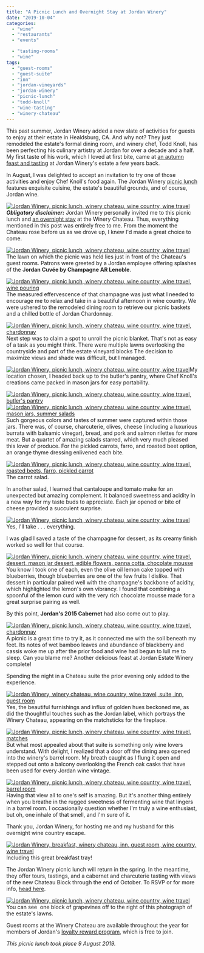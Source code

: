 ```yaml
---
title: "A Picnic Lunch and Overnight Stay at Jordan Winery"
date: "2019-10-04"
categories:
  - "wine"
  - "restaurants"
  - "events"

  - "tasting-rooms"
  - "wine"
tags:
  - "guest-rooms"
  - "guest-suite"
  - "inn"
  - "jordan-vineyards"
  - "jordan-winery"
  - "picnic-lunch"
  - "todd-knoll"
  - "wine-tasting"
  - "winery-chateau"
---
```


This past summer, Jordan Winery added a new slate of activities for guests to enjoy at their estate in Healdsburg, CA. And why not? They just remodeled the estate's formal dining room, and winery chef, Todd Knoll, has been perfecting his culinary artistry at Jordan for over a decade and a half. My first taste of his work, which I loved at first bite, came at [an autumn feast and tasting](https://thegourmez.com/2018/08/27/caviar-cabernet-sauvignon-jordan-winery-pairing/) at Jordan Winery's estate a few years back.

In August, I was delighted to accept an invitation to try one of those activities and enjoy Chef Knoll's food again. The Jordan Winery [picnic lunch](https://www.jordanwinery.com/events/picnic-lunch-jordan-winery-2) features exquisite cuisine, the estate's beautiful grounds, and of course, Jordan wine.

[![Jordan Winery, picnic lunch, winery chateau, wine country, wine travel](https://thegourmez-wpmedia.s3.amazonaws.com/2019/10/Jordan-Winery-Picnic-090-429x500.jpg)](https://thegourmez-wpmedia.s3.amazonaws.com/2019/10/Jordan-Winery-Picnic-090.jpg)**_Obligatory disclaimer:_** Jordan Winery personally invited me to this picnic lunch and [an overnight stay](https://www.jordanwinery.com/rewards/a-night-at-the-estate-november-april) at the Winery Chateau. Thus, everything mentioned in this post was entirely free to me. From the moment the Chateau rose before us as we drove up, I knew I'd made a great choice to come.

[![Jordan Winery, picnic lunch, winery chateau, wine country, wine travel](https://thegourmez-wpmedia.s3.amazonaws.com/2019/10/Jordan-Winery-Picnic-033-500x308.jpg)](https://thegourmez-wpmedia.s3.amazonaws.com/2019/10/Jordan-Winery-Picnic-033.jpg)The lawn on which the picnic was held lies just in front of the Chateau's guest rooms. Patrons were greeted by a Jordan employee offering splashes of the J**ordan Cuvée by Champagne AR Lenoble**.

[![Jordan Winery, picnic lunch, winery chateau, wine country, wine travel, wine pouring](https://thegourmez-wpmedia.s3.amazonaws.com/2019/10/Jordan-Winery-Picnic-051-500x357.jpg)](https://thegourmez-wpmedia.s3.amazonaws.com/2019/10/Jordan-Winery-Picnic-051.jpg)The measured effervescence of that champagne was just what I needed to encourage me to relax and take in a beautiful afternoon in wine country. We were ushered to the remodeled dining room to retrieve our picnic baskets and a chilled bottle of Jordan Chardonnay.

[![Jordan Winery, picnic lunch, winery chateau, wine country, wine travel, chardonnay](https://thegourmez-wpmedia.s3.amazonaws.com/2019/10/Jordan-Winery-Picnic-091-375x500.jpg)](https://thegourmez-wpmedia.s3.amazonaws.com/2019/10/Jordan-Winery-Picnic-091.jpg)Next step was to claim a spot to unroll the picnic blanket. That's not as easy of a task as you might think. There were multiple lawns overlooking the countryside and part of the estate vineyard blocks The decision to maximize views and shade was difficult, but I managed.

[![Jordan Winery, picnic lunch, winery chateau, wine country, wine travel](https://thegourmez-wpmedia.s3.amazonaws.com/2019/10/Jordan-Winery-Picnic-068-354x500.jpg)](https://thegourmez-wpmedia.s3.amazonaws.com/2019/10/Jordan-Winery-Picnic-068.jpg)My location chosen, I headed back up to the butler's pantry, where Chef Knoll's creations came packed in mason jars for easy portability.

[![Jordan Winery, picnic lunch, winery chateau, wine country, wine travel, butler's pantry](https://thegourmez-wpmedia.s3.amazonaws.com/2019/10/Jordan-Winery-Picnic-055-361x500.jpg)](https://thegourmez-wpmedia.s3.amazonaws.com/2019/10/Jordan-Winery-Picnic-055.jpg) [![Jordan Winery, picnic lunch, winery chateau, wine country, wine travel, mason jars, summer salads](https://thegourmez-wpmedia.s3.amazonaws.com/2019/10/Jordan-Winery-Picnic-062-356x500.jpg)](https://thegourmez-wpmedia.s3.amazonaws.com/2019/10/Jordan-Winery-Picnic-062.jpg)Such gorgeous colors and tastes of summer were captured within those jars. There was, of course, charcuterie, olives, cheese (including a luxurious burrata with balsamic vinegar), bread, and pork and salmon rilettes for more meat. But a quartet of amazing salads starred, which very much pleased this lover of produce. For the pickled carrots, farro, and roasted beet option, an orange thyme dressing enlivened each bite.




<div class="caption">

[![Jordan Winery, picnic lunch, winery chateau, wine country, wine travel, roasted beets, farro, pickled carrot](https://thegourmez-wpmedia.s3.amazonaws.com/2019/10/Jordan-Winery-Picnic-086-375x500.jpg)](https://thegourmez-wpmedia.s3.amazonaws.com/2019/10/Jordan-Winery-Picnic-086.jpg) The carrot salad.</div>


In another salad, I learned that cantaloupe and tomato make for an unexpected but amazing complement. It balanced sweetness and acidity in a new way for my taste buds to appreciate. Each jar opened or bite of cheese provided a succulent surprise.




<div class="caption">

[![Jordan Winery, picnic lunch, winery chateau, wine country, wine travel](https://thegourmez-wpmedia.s3.amazonaws.com/2019/10/Jordan-Winery-Picnic-092-375x500.jpg)](https://thegourmez-wpmedia.s3.amazonaws.com/2019/10/Jordan-Winery-Picnic-092.jpg) Yes, I'll take . . . everything.</div>


I was glad I saved a taste of the champagne for dessert, as its creamy finish worked so well for that course.

[![Jordan Winery, picnic lunch, winery chateau, wine country, wine travel, dessert, mason jar dessert, edible flowers, panna cotta, chocolate mousse](https://thegourmez-wpmedia.s3.amazonaws.com/2019/10/Jordan-Winery-Picnic-064-500x334.jpg)](https://thegourmez-wpmedia.s3.amazonaws.com/2019/10/Jordan-Winery-Picnic-064.jpg)You know I took one of each, even the olive oil lemon cake topped with blueberries, though blueberries are one of the few fruits I dislike. That dessert in particular paired well with the champagne's backbone of acidity, which highlighted the lemon's own vibrancy. I found that combining a spoonful of the lemon curd with the very rich chocolate mousse made for a great surprise pairing as well.

By this point, **Jordan's 2015 Cabernet** had also come out to play.

[![Jordan Winery, picnic lunch, winery chateau, wine country, wine travel, chardonnay](https://thegourmez-wpmedia.s3.amazonaws.com/2019/10/Jordan-Winery-Picnic-066-362x500.jpg)](https://thegourmez-wpmedia.s3.amazonaws.com/2019/10/Jordan-Winery-Picnic-066.jpg)A picnic is a great time to try it, as it connected me with the soil beneath my feet. Its notes of wet bamboo leaves and abundance of blackberry and cassis woke me up after the prior food and wine had begun to lull me to sleep. Can you blame me? Another delicious feast at Jordan Estate Winery complete!

Spending the night in a Chateau suite the prior evening only added to the experience.

[![Jordan Winery, winery chateau, wine country, wine travel, suite, inn, guest room](https://thegourmez-wpmedia.s3.amazonaws.com/2019/10/Jordan-Winery-Picnic-018-500x303.jpg)](https://thegourmez-wpmedia.s3.amazonaws.com/2019/10/Jordan-Winery-Picnic-018.jpg)Yes, the beautiful furnishings and influx of golden hues beckoned me, as did the thoughtful touches such as the Jordan label, which portrays the Winery Chateau, appearing on the matchsticks for the fireplace.

[![Jordan Winery, picnic lunch, winery chateau, wine country, wine travel, matches](https://thegourmez-wpmedia.s3.amazonaws.com/2019/10/Jordan-Winery-Picnic-012-249x500.jpg)](https://thegourmez-wpmedia.s3.amazonaws.com/2019/10/Jordan-Winery-Picnic-012.jpg)But what most appealed about that suite is something only wine lovers understand. With delight, I realized that a door off the dining area opened into the winery's barrel room. My breath caught as I flung it open and stepped out onto a balcony overlooking the French oak casks that have been used for every Jordan wine vintage.

[![Jordan Winery, picnic lunch, winery chateau, wine country, wine travel, barrel room](https://thegourmez-wpmedia.s3.amazonaws.com/2019/10/Jordan-Winery-Picnic-080-500x375.jpg)](https://thegourmez-wpmedia.s3.amazonaws.com/2019/10/Jordan-Winery-Picnic-080.jpg)Having that view all to one's self is amazing. But it's another thing entirely when you breathe in the rugged sweetness of fermenting wine that lingers in a barrel room. I occasionally question whether I'm truly a wine enthusiast, but oh, one inhale of that smell, and I'm sure of it.

Thank you, Jordan Winery, for hosting me and my husband for this overnight wine country escape.




<div class="caption">

[![Jordan Winery, breakfast, winery chateau, inn, guest room, wine country, wine travel](https://thegourmez-wpmedia.s3.amazonaws.com/2019/10/Jordan-Winery-Picnic-085-422x500.jpg)](https://thegourmez-wpmedia.s3.amazonaws.com/2019/10/Jordan-Winery-Picnic-085.jpg) Including this great breakfast tray!</div>


The Jordan Winery picnic lunch will return in the spring. In the meantime, they offer tours, tastings, and a cabernet and charcuterie tasting with views of the new Chateau Block through the end of October. To RSVP or for more info, [head here](https://www.jordanwinery.com/visit/tours-and-tastings/chateau-block-outdoor-wine-tasting).




<div class="caption">

[![Jordan Winery, picnic lunch, winery chateau, wine country, wine travel](https://thegourmez-wpmedia.s3.amazonaws.com/2019/10/Jordan-Winery-Picnic-037-500x160.jpg)](https://thegourmez-wpmedia.s3.amazonaws.com/2019/10/Jordan-Winery-Picnic-037.jpg) You can see  one block of grapevines off to the right of this photograph of the estate's lawns.</div>


Guest rooms at the Winery Chateau are available throughout the year for members of Jordan's [loyalty reward program](https://www.jordanwinery.com/rewards/join), which is free to join.

_This picnic lunch took place 9 August 2019._
